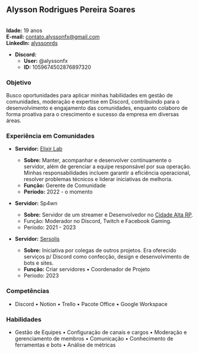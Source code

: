 ## Alysson Rodrigues Pereira Soares
<br>**Idade:** 19 anos
<br>**E-mail:** [contato.alyssonfx@gmail.com](mailto:contato.alyssonfx@gmail.com)
<br>**LinkedIn:** [alyssonrds](https://www.linkedin.com/in/alyssonrds)
- **Discord:**
  - **User:** @alyssonfx
  - **ID:** 1059674502876897320


### Objetivo
Busco oportunidades para aplicar minhas habilidades em gestão de comunidades, moderação e expertise em Discord, contribuindo para o desenvolvimento e engajamento das comunidades, enquanto colaboro de forma proativa para o crescimento e sucesso da empresa em diversas áreas.

### Experiência em Comunidades

- **Servidor:** [Elixir Lab](https://discord.gg/elixirlab)
  - **Sobre:** Manter, acompanhar e desenvolver continuamente o servidor, além de gerenciar a equipe responsável por sua operação. Minhas responsabilidades incluem garantir a eficiência operacional, resolver problemas técnicos e liderar iniciativas de melhoria.
  - **Função:** Gerente de Comunidade
  - **Período:** 2022 - o momento

- **Servidor:** Sp4wn
  - **Sobre:** Servidor de um streamer e Desenvolvedor no [Cidade Alta RP](https://cidadealtarp.com). 
  - Função: Moderador no Discord, Twitch e Facebook Gaming.
  - Período: 2021 - 2023

- **Servidor:** [Sersolis](https://sersolis.netlify.app)
  - **Sobre:** Iniciativa por colegas de outros projetos. Era oferecido serviços p/ Discord como confecção, design e desenvolvimento de bots e sites.
  - **Função:** Criar servidores • Coordenador de Projeto
  - Período: 2023


### Competências
- Discord • Notion • Trello • Pacote Office • Google Workspace

### Habilidades
- Gestão de Equipes • Configuração de canais e cargos • Moderação e gerenciamento de membros • Comunicação • Conhecimento de ferramentas e bots • Análise de métricas

